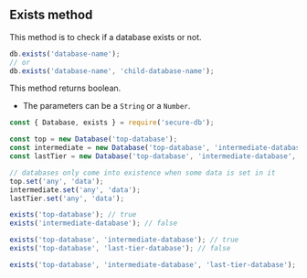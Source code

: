 ## Exists method

This method is to check if a database exists or not.

```javascript
db.exists('database-name');
// or
db.exists('database-name', 'child-database-name');
```
This method returns boolean.
* The parameters can be a `String` or a `Number`.

```javascript
const { Database, exists } = require('secure-db');

const top = new Database('top-database');
const intermediate = new Database('top-database', 'intermediate-database');
const lastTier = new Database('top-database', 'intermediate-database', 'last-tier-database');

// databases only come into existence when some data is set in it
top.set('any', 'data');
intermediate.set('any', 'data');
lastTier.set('any', 'data');

exists('top-database'); // true
exists('intermediate-database'); // false

exists('top-database', 'intermediate-database'); // true
exists('top-database', 'last-tier-database'); // false

exists('top-database', 'intermediate-database', 'last-tier-database'); // true
```